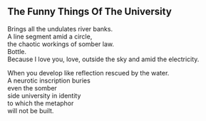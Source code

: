 The Funny Things Of The University
----------------------------------
Brings all the undulates river banks.  
A line segment amid a circle,  
the chaotic workings of somber law.  
Bottle.  
Because I love you, love, outside the sky and amid the electricity.  
  
When you develop like reflection rescued by the water.  
A neurotic inscription buries  
even the somber  
side university in identity  
to which the metaphor  
will not be built.  
